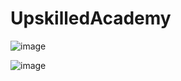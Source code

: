 # UpskilledAcademy

![image](https://user-images.githubusercontent.com/49251756/218460231-1bdd0ff0-6931-4d45-a426-e7ae7cbede44.png)

![image](https://user-images.githubusercontent.com/49251756/218460269-b812aa0b-adc6-4059-9ce5-64019f79c4df.png)
